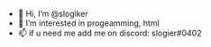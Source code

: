 - 👋 Hi, I’m @slogiker
- 👀 I’m interested in progeamming, html
- 📫 if u need me add me on discord: slogier#0402

<!---
slogiker/slogiker is a ✨ special ✨ repository because its `README.md` (this file) appears on your GitHub profile.
You can click the Preview link to take a look at your changes.
--->
